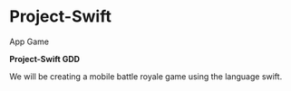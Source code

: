 # Project-Swift
App Game


__**Project-Swift GDD**__

We will be creating a mobile battle royale game using the language swift.
